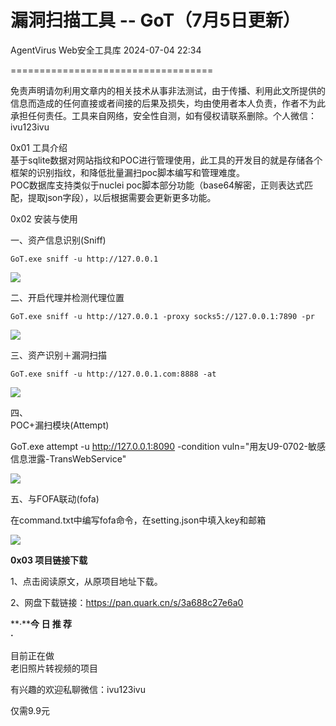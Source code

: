 #  漏洞扫描工具 -- GoT（7月5日更新）   
AgentVirus  Web安全工具库   2024-07-04 22:34  
  
===================================  
  
免责声明请勿利用文章内的相关技术从事非法测试，由于传播、利用此文所提供的信息而造成的任何直接或者间接的后果及损失，均由使用者本人负责，作者不为此承担任何责任。工具来自网络，安全性自测，如有侵权请联系删除。个人微信：ivu123ivu  
  
0x01 工具介绍  
基于sqlite数据对网站指纹和POC进行管理使用，此工具的开发目的就是存储各个框架的识别指纹，和降低批量漏扫poc脚本编写和管理难度。  
POC数据库支持类似于nuclei poc脚本部分功能（base64解密，正则表达式匹配，提取json字段），以后根据需要会更新更多功能。  
  
0x02 安装与使用  
  
一、资产信息识别(Sniff)  
```
GoT.exe sniff -u http://127.0.0.1
```  
  
![](https://mmbiz.qpic.cn/sz_mmbiz_png/8H1dCzib3UibtsZ2TxWnGO1dCPAX4iccjrSuHAicuSaOwmKc10KJgu71wR2thQ0la4KW6XoEewyFHHuvNOIkUhqqEQ/640?wx_fmt=png&from=appmsg "")  
  
二、开启代理并检测代理位置  
```
GoT.exe sniff -u http://127.0.0.1 -proxy socks5://127.0.0.1:7890 -pr
```  
  
  
![](https://mmbiz.qpic.cn/sz_mmbiz_png/8H1dCzib3UibtsZ2TxWnGO1dCPAX4iccjrSHoibic3PSxSGKboOWXEuMa11ZOsyFJUs2ocCySpMvbKB2gMF8DeUjviaw/640?wx_fmt=png&from=appmsg "")  
  
三、资产识别＋漏洞扫描  
```
GoT.exe sniff -u http://127.0.0.1.com:8888 -at
```  
  
![](https://mmbiz.qpic.cn/sz_mmbiz_png/8H1dCzib3UibtsZ2TxWnGO1dCPAX4iccjrSAH3jOPG1U7LcAPVeKQDaOd6fkFy4CEMSC7Q168offVjTFCaYH4kHjw/640?wx_fmt=png&from=appmsg "")  
  
四、  
POC+漏扫模块(Attempt)  
  
GoT.exe attempt -u http://127.0.0.1:8090 -condition vuln="用友U9-0702-敏感信息泄露-TransWebService"  
  
![](https://mmbiz.qpic.cn/sz_mmbiz_png/8H1dCzib3UibtsZ2TxWnGO1dCPAX4iccjrSUM5mTBiaXlRQbNzqpaKsY18QgkCPgHtSwVVSf4l3lTpwplPXicWDTlqw/640?wx_fmt=png&from=appmsg "")  
  
  
五、与FOFA联动(fofa)  
  
在command.txt中编写fofa命令，在setting.json中填入key和邮箱  
  
![](https://mmbiz.qpic.cn/sz_mmbiz_png/8H1dCzib3UibtsZ2TxWnGO1dCPAX4iccjrS0Iibia76QNzBrQzJLVmiaGpZonhMLEt5OMd2esbnF2FfFicJpOJ8CEicuwA/640?wx_fmt=png&from=appmsg "")  
  
**0x03 项目链接下载**  
  
1、点击阅读原文，从原项目地址下载。  
  
2、网盘下载链接：https://pan.quark.cn/s/3a688c27e6a0  
  
  
  
**·****今 日 推 荐**  
**·**  
  
  
目前正在做  
老旧照片转视频的项目  
  
有兴趣的欢迎私聊微信：ivu123ivu  
  
仅需9.9元  
  
  
  
